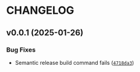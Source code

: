 # CHANGELOG


## v0.0.1 (2025-01-26)

### Bug Fixes

- Semantic release build command fails
  ([`4718da3`](https://github.com/cuinixam/pypeline-semantic-release/commit/4718da3c1206f784f564e821373472f0df64afc5))
